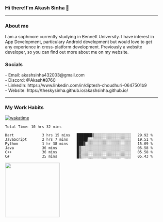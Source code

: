 <h3>Hi there!I'm Akash Sinha 👋</h3>

--- 

<h3>About me</h3>
I am a sophmore currently studying in Bennett University. I have interest in App Development, particulary Android development but would love to get any experience in cross-platform development. Previously a website developer, so you can find out more about me on my website.

<h3>Socials</h3>
 - Email: akashsinha432003@gmail.com<br>
 - Discord: @Akash#8760<br>
 - LinkedIn: https://www.linkedin.com/in/diptesh-choudhuri-0647501b9<br>
 - Website: https://theskysinha.github.io/akashsinha.github.io/<br>

---

<h3>My Work Habits</h3>

[![wakatime](https://wakatime.com/badge/user/938b2951-49cf-4810-9b9e-c17cde3d3343.svg)](https://wakatime.com/@938b2951-49cf-4810-9b9e-c17cde3d3343)

<!--START_SECTION:waka-->

```text
Total Time: 10 hrs 32 mins

Dart             3 hrs 15 mins   ███████▒░░░░░░░░░░░░░░░░░   29.92 %
JavaScript       2 hrs 7 mins    █████░░░░░░░░░░░░░░░░░░░░   19.51 %
Python           1 hr 38 mins    ███▓░░░░░░░░░░░░░░░░░░░░░   15.09 %
Java             36 mins         █▒░░░░░░░░░░░░░░░░░░░░░░░   05.58 %
C++              36 mins         █▒░░░░░░░░░░░░░░░░░░░░░░░   05.58 %
C#               35 mins         █▒░░░░░░░░░░░░░░░░░░░░░░░   05.43 %
```

<!--END_SECTION:waka-->

<img height="180em" src="https://github-readme-stats.vercel.app/api?username=theskysinha&show_icons=true&hide_border=true&&count_private=true&include_all_commits=true" />
<!---
theskysinha/theskysinha is a ✨ special ✨ repository because its `README.md` (this file) appears on your GitHub profile.
You can click the Preview link to take a look at your changes.
--->
